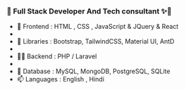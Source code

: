 ### 🦝 Full Stack Developer And Tech consultant ✨👋

- 🔭  Frontend : HTML , CSS , JavaScript & JQuery & React
-  
- 🌱  Libraries : Bootstrap, TailwindCSS, Material UI, AntD
-
- 👨‍💻 Backend : PHP / Laravel
-
- 💬 Database : MySQL, MongoDB, PostgreSQL, SQLite
-
  📫 Languages : English , Hindi


